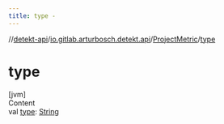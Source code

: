 ```yaml
---
title: type -
---
```

//[detekt-api](../../index.md)/[io.gitlab.arturbosch.detekt.api](../index.md)/[ProjectMetric](index.md)/[type](type.md)



# type  
[jvm]  
Content  
val [type](type.md): [String](https://kotlinlang.org/api/latest/jvm/stdlib/kotlin/-string/index.html)  



